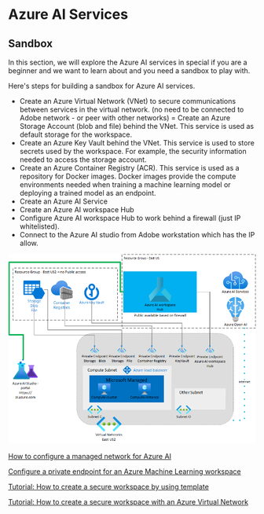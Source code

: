 # Azure AI Services

## Sandbox

In this section, we will explore the Azure AI services in special if you are a beginner and we want to learn about and you need a sandbox to play with.

Here's steps for building a sandbox for Azure AI services.

- Create an Azure Virtual Network (VNet) to secure communications between services in the virtual network. (no need to be connected to Adobe network - or peer with other networks)
= Create an Azure Storage Account (blob and file) behind the VNet. This service is used as default storage for the workspace.
- Create an Azure Key Vault behind the VNet. This service is used to store secrets used by the workspace. For example, the security information needed to access the storage account.
- Create an Azure Container Registry (ACR). This service is used as a repository for Docker images. Docker images provide the compute environments needed when training a machine learning model or deploying a trained model as an endpoint.
- Create an Azure AI Service
- Create an Azure AI workspace Hub
- Configure Azure AI workspace Hub to work behind a firewall (just IP whitelisted).
- Connect to the Azure AI studio from Adobe workstation which has the IP allow.

![Sandbox](./azureaisandbox.png)

[How to configure a managed network for Azure AI](https://learn.microsoft.com/en-us/azure/ai-studio/how-to/configure-managed-network?tabs=azure-cli)

[Configure a private endpoint for an Azure Machine Learning workspace](https://docs.microsoft.com/en-us/azure/machine-learning/how-to-configure-private-endpoint)

[Tutorial: How to create a secure workspace by using template](https://learn.microsoft.com/en-us/azure/machine-learning/tutorial-create-secure-workspace-template?view=azureml-api-2&tabs=bicep%2Ccli)

[Tutorial: How to create a secure workspace with an Azure Virtual Network](https://learn.microsoft.com/en-us/azure/machine-learning/tutorial-create-secure-workspace-vnet?view=azureml-api-2)